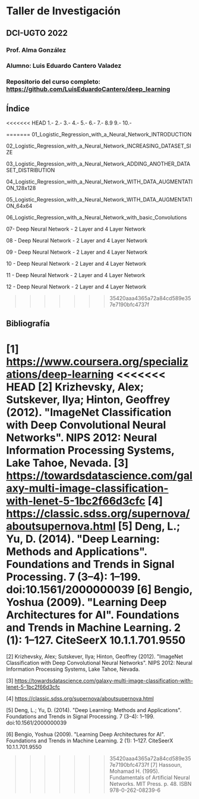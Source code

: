 # Taller de Investigación 
## DCI-UGTO 2022

### Prof. Alma González 
### Alumno: Luis Eduardo Cantero Valadez
### Repositorio del curso completo: https://github.com/LuisEduardoCantero/deep_learning 



## Índice

<<<<<<< HEAD
1.-
2.-
3.-
4.-
5.-
6.-
7.-
8.9
9.-
10.-

=======
01_Logistic_Regression_with_a_Neural_Network_INTRODUCTION

02_Logistic_Regression_with_a_Neural_Network_INCREASING_DATASET_SIZE

03_Logistic_Regression_with_a_Neural_Network_ADDING_ANOTHER_DATASET_DISTRIBUTION

04_Logistic_Regression_with_a_Neural_Network_WITH_DATA_AUGMENTATION_128x128

05_Logistic_Regression_with_a_Neural_Network_WITH_DATA_AUGMENTATION_64x64

06_Logistic_Regression_with_a_Neural_Network_with_basic_Convolutions

07- Deep Neural Network - 2 Layer and 4 Layer Network

08 - Deep Neural Network - 2 Layer and 4 Layer Network

09 - Deep Neural Network - 2 Layer and 4 Layer Network

10 - Deep Neural Network - 2 Layer and 4 Layer Network

11 - Deep Neural Network - 2 Layer and 4 Layer Network

12 - Deep Neural Network  - 2 Layer and 4 Layer Network
>>>>>>> 35420aaa4365a72a84cd589e357e7190bfc4737f

## Bibliografía

[1] https://www.coursera.org/specializations/deep-learning
<<<<<<< HEAD
[2] Krizhevsky, Alex; Sutskever, Ilya; Hinton, Geoffrey (2012). "ImageNet Classification with Deep Convolutional Neural Networks". NIPS 2012: Neural Information Processing Systems, Lake Tahoe, Nevada.
[3] https://towardsdatascience.com/galaxy-multi-image-classification-with-lenet-5-1bc2f66d3cfc
[4] https://classic.sdss.org/supernova/aboutsupernova.html
[5] Deng, L.; Yu, D. (2014). "Deep Learning: Methods and Applications". Foundations and Trends in Signal Processing. 7 (3–4): 1–199. doi:10.1561/2000000039
[6] Bengio, Yoshua (2009). "Learning Deep Architectures for AI". Foundations and Trends in Machine Learning. 2 (1): 1–127. CiteSeerX 10.1.1.701.9550
=======

[2] Krizhevsky, Alex; Sutskever, Ilya; Hinton, Geoffrey (2012). "ImageNet Classification with Deep Convolutional Neural Networks". NIPS 2012: Neural Information Processing Systems, Lake Tahoe, Nevada.

[3] https://towardsdatascience.com/galaxy-multi-image-classification-with-lenet-5-1bc2f66d3cfc

[4] https://classic.sdss.org/supernova/aboutsupernova.html

[5] Deng, L.; Yu, D. (2014). "Deep Learning: Methods and Applications". Foundations and Trends in Signal Processing. 7 (3–4): 1–199. doi:10.1561/2000000039

[6] Bengio, Yoshua (2009). "Learning Deep Architectures for AI". Foundations and Trends in Machine Learning. 2 (1): 1–127. CiteSeerX 10.1.1.701.9550

>>>>>>> 35420aaa4365a72a84cd589e357e7190bfc4737f
[7] Hassoun, Mohamad H. (1995). Fundamentals of Artificial Neural Networks. MIT Press. p. 48. ISBN 978-0-262-08239-6

